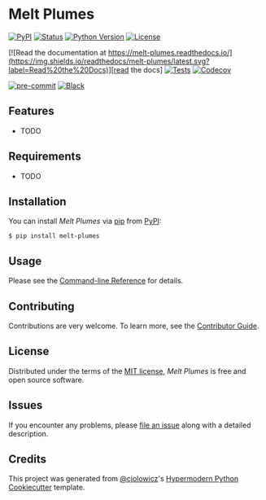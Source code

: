 # Melt Plumes

[![PyPI](https://img.shields.io/pypi/v/melt-plumes.svg)][pypi_]
[![Status](https://img.shields.io/pypi/status/melt-plumes.svg)][status]
[![Python Version](https://img.shields.io/pypi/pyversions/melt-plumes)][python version]
[![License](https://img.shields.io/pypi/l/melt-plumes)][license]

[![Read the documentation at https://melt-plumes.readthedocs.io/](https://img.shields.io/readthedocs/melt-plumes/latest.svg?label=Read%20the%20Docs)][read the docs]
[![Tests](https://github.com/jessecusack/melt-plumes/workflows/Tests/badge.svg)][tests]
[![Codecov](https://codecov.io/gh/jessecusack/melt-plumes/branch/main/graph/badge.svg)][codecov]

[![pre-commit](https://img.shields.io/badge/pre--commit-enabled-brightgreen?logo=pre-commit&logoColor=white)][pre-commit]
[![Black](https://img.shields.io/badge/code%20style-black-000000.svg)][black]

[pypi_]: https://pypi.org/project/melt-plumes/
[status]: https://pypi.org/project/melt-plumes/
[python version]: https://pypi.org/project/melt-plumes
[read the docs]: https://melt-plumes.readthedocs.io/
[tests]: https://github.com/jessecusack/melt-plumes/actions?workflow=Tests
[codecov]: https://app.codecov.io/gh/jessecusack/melt-plumes
[pre-commit]: https://github.com/pre-commit/pre-commit
[black]: https://github.com/psf/black

## Features

- TODO

## Requirements

- TODO

## Installation

You can install _Melt Plumes_ via [pip] from [PyPI]:

```console
$ pip install melt-plumes
```

## Usage

Please see the [Command-line Reference] for details.

## Contributing

Contributions are very welcome.
To learn more, see the [Contributor Guide].

## License

Distributed under the terms of the [MIT license][license],
_Melt Plumes_ is free and open source software.

## Issues

If you encounter any problems,
please [file an issue] along with a detailed description.

## Credits

This project was generated from [@cjolowicz]'s [Hypermodern Python Cookiecutter] template.

[@cjolowicz]: https://github.com/cjolowicz
[pypi]: https://pypi.org/
[hypermodern python cookiecutter]: https://github.com/cjolowicz/cookiecutter-hypermodern-python
[file an issue]: https://github.com/jessecusack/melt-plumes/issues
[pip]: https://pip.pypa.io/

<!-- github-only -->

[license]: https://github.com/jessecusack/melt-plumes/blob/main/LICENSE
[contributor guide]: https://github.com/jessecusack/melt-plumes/blob/main/CONTRIBUTING.md
[command-line reference]: https://melt-plumes.readthedocs.io/en/latest/usage.html
